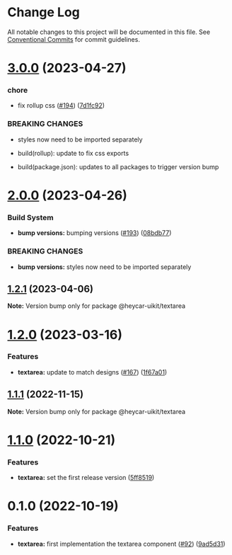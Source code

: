 # Change Log

All notable changes to this project will be documented in this file.
See [Conventional Commits](https://conventionalcommits.org) for commit guidelines.

# [3.0.0](https://github.com/hey-car/heycar-uikit/compare/@heycar-uikit/textarea@2.0.0...@heycar-uikit/textarea@3.0.0) (2023-04-27)


### chore

* fix rollup css ([#194](https://github.com/hey-car/heycar-uikit/issues/194)) ([7d1fc92](https://github.com/hey-car/heycar-uikit/commit/7d1fc92711ce1ee6004359e39ecb46b8b6c49204))


### BREAKING CHANGES

* styles now need to be imported separately

* build(rollup): update to fix css exports

* build(package.json): updates to all packages to trigger version bump





# [2.0.0](https://github.com/hey-car/heycar-uikit/compare/@heycar-uikit/textarea@1.2.1...@heycar-uikit/textarea@2.0.0) (2023-04-26)


### Build System

* **bump versions:** bumping versions ([#193](https://github.com/hey-car/heycar-uikit/issues/193)) ([08bdb77](https://github.com/hey-car/heycar-uikit/commit/08bdb771e58c3bbecfd370bf3df8d3e2c7b490f2))


### BREAKING CHANGES

* **bump versions:** styles now need to be imported separately





## [1.2.1](https://github.com/hey-car/heycar-uikit/compare/@heycar-uikit/textarea@1.2.0...@heycar-uikit/textarea@1.2.1) (2023-04-06)

**Note:** Version bump only for package @heycar-uikit/textarea





# [1.2.0](https://github.com/hey-car/heycar-uikit/compare/@heycar-uikit/textarea@1.1.1...@heycar-uikit/textarea@1.2.0) (2023-03-16)


### Features

* **textarea:** update to match designs ([#167](https://github.com/hey-car/heycar-uikit/issues/167)) ([1f67a01](https://github.com/hey-car/heycar-uikit/commit/1f67a01a72df2c11ccddf9ab6d4b38b3389796fa))





## [1.1.1](https://github.com/hey-car/heycar-uikit/compare/@heycar-uikit/textarea@1.1.0...@heycar-uikit/textarea@1.1.1) (2022-11-15)

**Note:** Version bump only for package @heycar-uikit/textarea





# [1.1.0](https://github.com/hey-car/heycar-uikit/compare/@heycar-uikit/textarea@0.1.0...@heycar-uikit/textarea@1.1.0) (2022-10-21)


### Features

* **textarea:** set the first release version ([5ff8519](https://github.com/hey-car/heycar-uikit/commit/5ff851992f1ab33acda768c65b13b67c0f1e2ab1))





# 0.1.0 (2022-10-19)


### Features

* **textarea:** first implementation the textarea component ([#92](https://github.com/hey-car/heycar-uikit/issues/92)) ([9ad5d31](https://github.com/hey-car/heycar-uikit/commit/9ad5d31c0e5ad48b744e268137d259c4d4f13b48))
